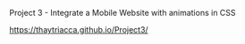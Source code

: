 Project 3 - Integrate a Mobile Website with animations in CSS

https://thaytriacca.github.io/Project3/
